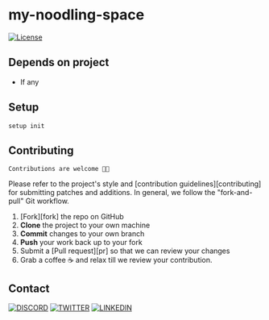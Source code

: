 # my-noodling-space
[![License](https://img.shields.io/badge/License-Apache%202.0-blue.svg)](https://opensource.org/licenses/Apache-2.0)


## Depends on project
- If any
## Setup
`setup init`
## Contributing
`Contributions are welcome 🎉🎉`

Please refer to the project's style and [contribution guidelines][contributing] for submitting patches and additions. In general, we follow the "fork-and-pull" Git workflow.

 1. [Fork][fork] the repo on GitHub
 2. **Clone** the project to your own machine
 3. **Commit** changes to your own branch
 4. **Push** your work back up to your fork
 5. Submit a [Pull request][pr] so that we can review your changes
 6. Grab a coffee ☕ and relax till we review your contribution.
## Contact
[![DISCORD](https://img.shields.io/badge/Discord-7289DA?style=for-the-badge&logo=discord&logoColor=white)](https://discord.com/invite/dmWzabVPDe) [![TWITTER](https://img.shields.io/badge/Twitter-1DA1F2?style=for-the-badge&logo=twitter&logoColor=white)](https://twitter.com/geptonofficial) [![LINKEDIN](https://img.shields.io/badge/LinkedIn-0077B5?style=for-the-badge&logo=linkedin&logoColor=white)](https://www.linkedin.com/company/gepton) 
